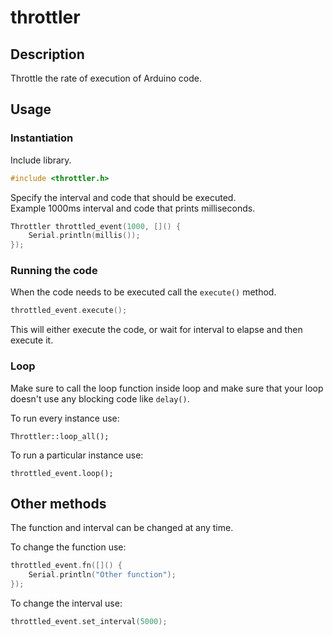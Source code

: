 # throttler

## Description

Throttle the rate of execution of Arduino code.

## Usage

### Instantiation

Include library.

```c++
#include <throttler.h>
```

Specify the interval and code that should be executed.  
Example 1000ms interval and code that prints milliseconds.

```c++
Throttler throttled_event(1000, []() {
    Serial.println(millis());
});
```

### Running the code

When the code needs to be executed call the ```execute()``` method.

```c++
throttled_event.execute();
```

This will either execute the code, or wait for interval to elapse and then execute it.

### Loop

Make sure to call the loop function inside loop and make sure that your loop doesn't use any blocking code like ```delay()```.

To run every instance use:

```
Throttler::loop_all();
```

To run a particular instance use:

```
throttled_event.loop();
```

## Other methods

The function and interval can be changed at any time.

To change the function use:

```c++
throttled_event.fn([]() {
    Serial.println("Other function");
});
```

To change the interval use:

```c++
throttled_event.set_interval(5000);
```
